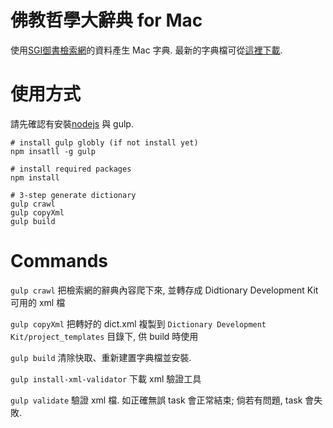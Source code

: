 # 佛教哲學大辭典 for Mac

使用[SGI御書檢索網](http://cht.sgilibrary.org/index.php)的資料產生 Mac 字典. 最新的字典檔可從[這裡下載](https://dl.dropboxusercontent.com/u/23400714/%E4%BD%9B%E6%95%99%E5%93%B2%E5%AD%B8%E5%A4%A7%E8%BE%AD%E5%85%B8.dictionary.zip).

# 使用方式

請先確認有安裝[nodejs](http://nodejs.org/) 與 gulp.

```
# install gulp globly (if not install yet)
npm insatll -g gulp

# install required packages
npm install

# 3-step generate dictionary
gulp crawl
gulp copyXml
gulp build
```

# Commands

`gulp crawl`
把檢索網的辭典內容爬下來, 並轉存成 Didtionary Development Kit 可用的 xml 檔

`gulp copyXml`
把轉好的 dict.xml 複製到 `Dictionary Development Kit/project_templates` 目錄下, 供 build 時使用

`gulp build`
清除快取、重新建置字典檔並安裝.

`gulp install-xml-validator`
下載 xml 驗證工具

`gulp validate`
驗證 xml 檔. 如正確無誤 task 會正常結束; 倘若有問題, task 會失敗.

